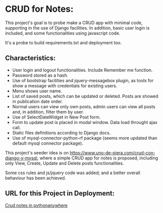 CRUD for Notes:
===============

This project's goal is to probe make a CRUD app with minimal code, 
supporting in the use of Django facilities. In addition, basic user login
is included, and some functionalities using javascript code.

It's a probe to build requirements.txt and deployment too.


Characteristics:
----------------

- User login and logout functionalities. Include Remember me function.
- Password stored as a hash.
- Use of bootstrap facilities and jquery-messagebox plugin, as tools for show
  a message with credentials for existing users.
- Menu shows user name.
- List of saved posts, which can be updated or deleted. Posts are showed in 
  publication date order.
- Normal users can view only own posts, admin users can view all posts and, 
  in addition, filter them by user.
- Use of SelectDateWidget in New Post form.
- Form to update post is placed in modal window. Data load throught ajax call.
- Static files definitions according to Django docs.
- Use of mysql-connector-python-rf package (seems more updated than 
  default mysql connector package).


This project's seeder idea is on https://www.uno-de-piera.com/crud-con-django-y-mysql,
where a simple CRUD app for notes is proposed, including only View, Create, Update and 
Delete posts functionalities.

Some css rules and js/jquery code was added; and a better overall behaviour has been 
achieved.


URL for this Project in Deployment:
-----------------------------------

[Crud notes in pythonanywhere](http://llaveluis.pythonanywhere.com)
